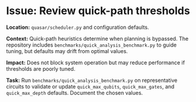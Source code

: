 # Issue: Review quick-path thresholds

**Location:** `quasar/scheduler.py` and configuration defaults.

**Context:** Quick-path heuristics determine when planning is bypassed. The repository includes `benchmarks/quick_analysis_benchmark.py` to guide tuning, but defaults may drift from optimal values.

**Impact:** Does not block system operation but may reduce performance if thresholds are poorly tuned.

**Task:** Run `benchmarks/quick_analysis_benchmark.py` on representative circuits to validate or update `quick_max_qubits`, `quick_max_gates`, and `quick_max_depth` defaults. Document the chosen values.
